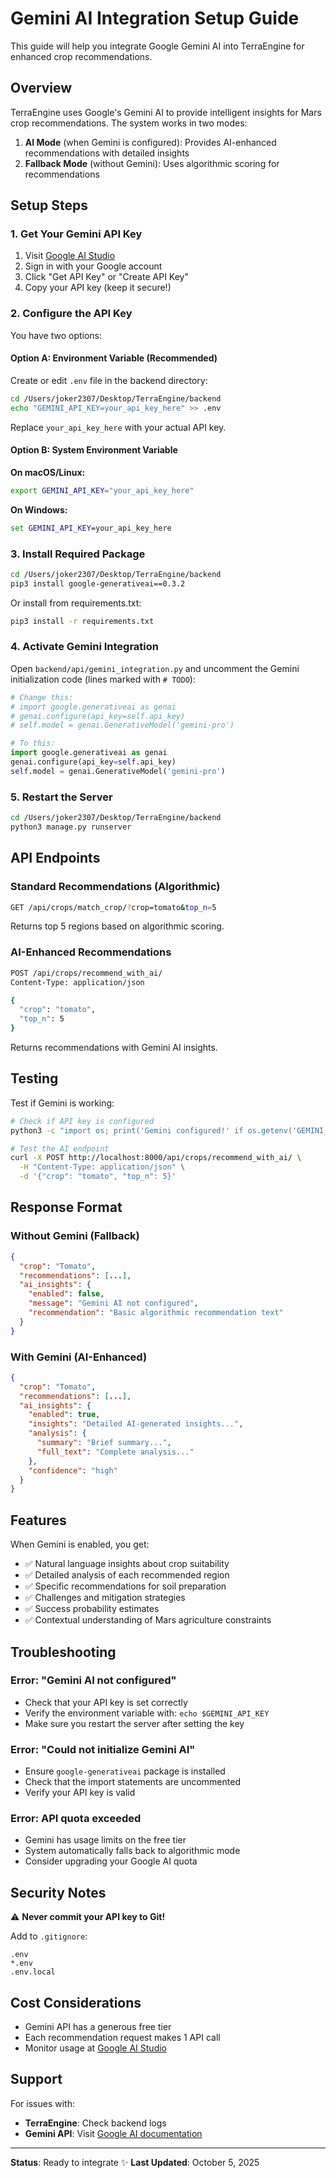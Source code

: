 # Gemini AI Integration Setup Guide

This guide will help you integrate Google Gemini AI into TerraEngine for enhanced crop recommendations.

## Overview

TerraEngine uses Google's Gemini AI to provide intelligent insights for Mars crop recommendations. The system works in two modes:

1. **AI Mode** (when Gemini is configured): Provides AI-enhanced recommendations with detailed insights
2. **Fallback Mode** (without Gemini): Uses algorithmic scoring for recommendations

## Setup Steps

### 1. Get Your Gemini API Key

1. Visit [Google AI Studio](https://makersuite.google.com/app/apikey)
2. Sign in with your Google account
3. Click "Get API Key" or "Create API Key"
4. Copy your API key (keep it secure!)

### 2. Configure the API Key

You have two options:

#### Option A: Environment Variable (Recommended)

Create or edit `.env` file in the backend directory:

```bash
cd /Users/joker2307/Desktop/TerraEngine/backend
echo "GEMINI_API_KEY=your_api_key_here" >> .env
```

Replace `your_api_key_here` with your actual API key.

#### Option B: System Environment Variable

**On macOS/Linux:**
```bash
export GEMINI_API_KEY="your_api_key_here"
```

**On Windows:**
```cmd
set GEMINI_API_KEY=your_api_key_here
```

### 3. Install Required Package

```bash
cd /Users/joker2307/Desktop/TerraEngine/backend
pip3 install google-generativeai==0.3.2
```

Or install from requirements.txt:
```bash
pip3 install -r requirements.txt
```

### 4. Activate Gemini Integration

Open `backend/api/gemini_integration.py` and uncomment the Gemini initialization code (lines marked with `# TODO`):

```python
# Change this:
# import google.generativeai as genai
# genai.configure(api_key=self.api_key)
# self.model = genai.GenerativeModel('gemini-pro')

# To this:
import google.generativeai as genai
genai.configure(api_key=self.api_key)
self.model = genai.GenerativeModel('gemini-pro')
```

### 5. Restart the Server

```bash
cd /Users/joker2307/Desktop/TerraEngine/backend
python3 manage.py runserver
```

## API Endpoints

### Standard Recommendations (Algorithmic)
```bash
GET /api/crops/match_crop/?crop=tomato&top_n=5
```

Returns top 5 regions based on algorithmic scoring.

### AI-Enhanced Recommendations
```bash
POST /api/crops/recommend_with_ai/
Content-Type: application/json

{
  "crop": "tomato",
  "top_n": 5
}
```

Returns recommendations with Gemini AI insights.

## Testing

Test if Gemini is working:

```bash
# Check if API key is configured
python3 -c "import os; print('Gemini configured!' if os.getenv('GEMINI_API_KEY') else 'No API key found')"

# Test the AI endpoint
curl -X POST http://localhost:8000/api/crops/recommend_with_ai/ \
  -H "Content-Type: application/json" \
  -d '{"crop": "tomato", "top_n": 5}'
```

## Response Format

### Without Gemini (Fallback)
```json
{
  "crop": "Tomato",
  "recommendations": [...],
  "ai_insights": {
    "enabled": false,
    "message": "Gemini AI not configured",
    "recommendation": "Basic algorithmic recommendation text"
  }
}
```

### With Gemini (AI-Enhanced)
```json
{
  "crop": "Tomato",
  "recommendations": [...],
  "ai_insights": {
    "enabled": true,
    "insights": "Detailed AI-generated insights...",
    "analysis": {
      "summary": "Brief summary...",
      "full_text": "Complete analysis..."
    },
    "confidence": "high"
  }
}
```

## Features

When Gemini is enabled, you get:

- ✅ Natural language insights about crop suitability
- ✅ Detailed analysis of each recommended region
- ✅ Specific recommendations for soil preparation
- ✅ Challenges and mitigation strategies
- ✅ Success probability estimates
- ✅ Contextual understanding of Mars agriculture constraints

## Troubleshooting

### Error: "Gemini AI not configured"
- Check that your API key is set correctly
- Verify the environment variable with: `echo $GEMINI_API_KEY`
- Make sure you restart the server after setting the key

### Error: "Could not initialize Gemini AI"
- Ensure `google-generativeai` package is installed
- Check that the import statements are uncommented
- Verify your API key is valid

### Error: API quota exceeded
- Gemini has usage limits on the free tier
- System automatically falls back to algorithmic mode
- Consider upgrading your Google AI quota

## Security Notes

⚠️ **Never commit your API key to Git!**

Add to `.gitignore`:
```
.env
*.env
.env.local
```

## Cost Considerations

- Gemini API has a generous free tier
- Each recommendation request makes 1 API call
- Monitor usage at [Google AI Studio](https://makersuite.google.com/)

## Support

For issues with:
- **TerraEngine**: Check backend logs
- **Gemini API**: Visit [Google AI documentation](https://ai.google.dev/docs)

---

**Status**: Ready to integrate ✨
**Last Updated**: October 5, 2025
